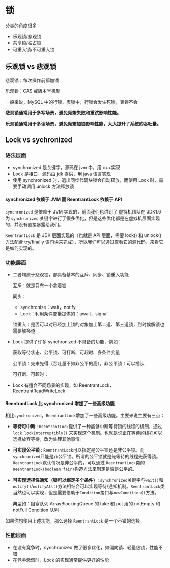# 锁

分类的角度很多

- 乐观锁/悲观锁
- 共享锁/独占锁
- 可重入锁/不可重入锁

## 乐观锁 vs 悲观锁

悲观锁：每次操作前都加锁

乐观锁：CAS 或版本号机制

一般来说，MySQL 中的行锁、表锁中，行锁会发生死锁，表锁不会

**悲观锁通常用于多写场景，避免频繁失败和重试影响性能。**

**乐观锁通常用于多读场景，避免频繁加锁影响性能，大大提升了系统的吞吐量。**

## Lock vs sychronized

### 语法层面

- synchronized 是关键字，源码在 jvm 中，用 c++实现
- Lock 是接口，源码由 jdk 提供，用 java 语言实现
- 使用 synchronized 时，退出同步代码块锁会自动释放，而使用 Lock 时，需要手动调用 unlock 方法释放锁

#### synchronized 依赖于 JVM 而 ReentrantLock 依赖于 API

`synchronized` 是依赖于 JVM 实现的，前面我们也讲到了 虚拟机团队在 JDK1.6 为 `synchronized` 关键字进行了很多优化，但是这些优化都是在虚拟机层面实现的，并没有直接暴露给我们。

`ReentrantLock` 是 JDK 层面实现的（也就是 API 层面，需要 lock() 和 unlock() 方法配合 try/finally 语句块来完成），所以我们可以通过查看它的源代码，来看它是如何实现的。

### 功能层面

- 二者均属于悲观锁，都具备基本的互斥、同步、锁重入功能

  互斥：就是只有一个拿着锁

  同步：

  - synchronize：wait，notify
  - Lock：利用条件变量提供的：await，signal

  锁重入：是否可以对已经加上锁的对象加上第二道、第三道锁，到时候解锁也需要解多道

- Lock 提供了许多 synchronized 不具备的功能，例如：

  获取等待状态、公平锁、可打断、可超时、多条件变量

  公平锁：先来先得（吞吐量不如非公平的高），非公平锁：可以插队

  可打断、可超时：

- Lock 有适合不同场景的实现，如 ReentrantLock，ReentrantReadWriteLock

#### ReentrantLock 比 synchronized 增加了一些高级功能

相比`synchronized`，`ReentrantLock`增加了一些高级功能。主要来说主要有三点：

- **等待可中断** : `ReentrantLock`提供了一种能够中断等待锁的线程的机制，通过 `lock.lockInterruptibly()` 来实现这个机制。也就是说正在等待的线程可以选择放弃等待，改为处理其他事情。

- **可实现公平锁** : `ReentrantLock`可以指定是公平锁还是非公平锁。而`synchronized`只能是非公平锁。所谓的公平锁就是先等待的线程先获得锁。`ReentrantLock`默认情况是非公平的，可以通过 `ReentrantLock`类的`ReentrantLock(boolean fair)`构造方法来制定是否是公平的。

- **可实现选择性通知（锁可以绑定多个条件）**: `synchronized`关键字与`wait()`和`notify()`/`notifyAll()`方法相结合可以实现等待/通知机制。`ReentrantLock`类当然也可以实现，但是需要借助于`Condition`接口与`newCondition()`方法。

  典型如：阻塞队列 ArrayBlockingQueue 的 take 和 put 用的 notEmpty 和 notFull Condition 队列

如果你想使用上述功能，那么选择 `ReentrantLock` 是一个不错的选择。

### 性能层面

- 在没有竞争时，synchronized 做了很多优化，如偏向锁、轻量级锁，性能不错
- 在竞争激烈时，Lock 的实现通常提供更好的性能
